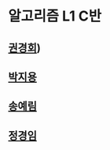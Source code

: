 # 알고리즘 L1 C반
 
## [**권경회**](https://yeardream-gitlab.elice.io/algorithm_l1/class_c/l1-c/-/tree/main/%EA%B6%8C%EA%B2%BD%ED%9A%8C))

## [**박지용**](https://yeardream-gitlab.elice.io/algorithm_l1/class_c/l1-c/-/tree/main/4%EC%A3%BC%EC%B0%A8%20%EC%95%8C%EA%B3%A0%EB%A6%AC%EC%A6%98%20L1%20%EB%B0%95%EC%A7%80%EC%9A%A9)

## [**송예림**](https://yeardream-gitlab.elice.io/algorithm_l1/class_c/l1-c/-/tree/main/3%EC%A3%BC%EC%B0%A8%20%EC%95%8C%EA%B3%A0%EB%A6%AC%EC%A6%98%20L1%20%EC%86%A1%EC%98%88%EB%A6%BC)

## [**정경임**](https://yeardream-gitlab.elice.io/algorithm_l1/class_c/l1-c/-/tree/main/%EC%A0%95%EA%B2%BD%EC%9E%84)
